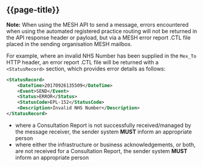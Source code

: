 ## {{page-title}}

<B>Note:</B> When using the MESH API to send a message, errors encountered when using the automated registered practice routing will not be returned in the API response header or payload, but via a MESH error report .CTL file placed in the sending organisation MESH mailbox.

For example, where an invalid NHS Number has been supplied in the `Mex_To` HTTP header, an error report .CTL file will be returned with a `<StatusRecord>` section, which provides error details as follows:

```xml
<StatusRecord>
    <DateTime>20170926135509</DateTime>
    <Event>SEND</Event>
    <Status>ERROR</Status>
    <StatusCode>EPL-152</StatusCode>
    <Description>Invalid NHS Number</Description>
</StatusRecord>
``` 

- where a Consultation Report is not successfully received/managed by the message receiver, the sender system **MUST** inform an appropriate person
- where either the infrastructure or business acknowledgements, or both, are not received for a Consultation Report, the sender system **MUST**  inform an appropriate person